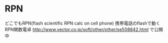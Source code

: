 # RPN
どこでもRPN(flash scientific RPN calc on cell phone)
携帯電話のflashで動くRPN関数電卓
http://www.vector.co.jp/soft/other/other/se508842.html
で公開中
